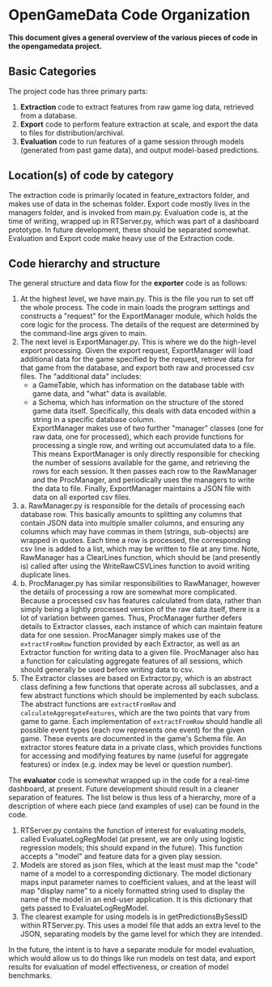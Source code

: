 # OpenGameData Code Organization

**This document gives a general overview of the various pieces of code in the opengamedata project.**  

## Basic Categories

The project code has three primary parts:

1. **Extraction** code to extract features from raw game log data, retrieved from a database.
2. **Export** code to perform feature extraction at scale, and export the data to files for distribution/archival.
3. **Evaluation** code to run features of a game session through models (generated from past game data), and output model-based predictions.

## Location(s) of code by category

The extraction code is primarily located in feature_extractors folder, and makes use of data in the schemas folder. Export code mostly lives in the managers folder, and is invoked from main.py. Evaluation code is, at the time of writing, wrapped up in RTServer.py, which was part of a dashboard prototype. In future development, these should be separated somewhat.
Evaluation and Export code make heavy use of the Extraction code.

## Code hierarchy and structure

The general structure and data flow for the **exporter** code is as follows:  

1. At the highest level, we have main.py. This is the file you run to set off the whole process. The code in main loads the program settings and constructs a "request" for the ExportManager module, which holds the core logic for the process. The details of the request are determined by the command-line args given to main.
2. The next level is ExportManager.py. This is where we do the high-level export processing. Given the export request, ExportManager will load additional data for the game specified by the request, retrieve data for that game from the database, and export both raw and processed csv files.
The "additional data" includes:
   - a GameTable, which has information on the database table with game data, and "what" data is available.
   - a Schema, which has information on the structure of the stored game data itself. Specifically, this deals with data encoded within a string in a specific database column.  
   ExportManager makes use of two further "manager" classes (one for raw data, one for processed), which each provide functions for processing a single row, and writing out accumulated data to a file. This means ExportManager is only directly responsible for checking the number of sessions available for the game, and retrieving the rows for each session. It then passes each row to the RawManager and the ProcManager, and periodically uses the managers to write the data to file.
   Finally, ExportManager maintains a JSON file with data on all exported csv files.
3. a. RawManager.py is responsible for the details of processing each database row. This basically amounts to splitting any columns that contain JSON data into multiple smaller columns, and ensuring any columns which may have commas in them (strings, sub-objects) are wrapped in quotes. Each time a row is processed, the corresponding csv line is added to a list, which may be written to file at any time. Note, RawManager has a ClearLines function, which should be (and presently is) called after using the WriteRawCSVLines function to avoid writing duplicate lines.
3. b. ProcManager.py has similar responsibilities to RawManager, however the details of processing a row are somewhat more complicated. Because a processed csv has features calculated from data, rather than simply being a lightly processed version of the raw data itself, there is a lot of variation between games. Thus, ProcManager further defers details to Extractor classes, each instance of which can maintain feature data for one session. ProcManager simply makes use of the `extractFromRow` function provided by each Extractor, as well as an Extractor function for writing data to a given file. ProcManager also has a function for calculating aggregate features of all sessions, which should generally be used before writing data to csv.
4. The Extractor classes are based on Extractor.py, which is an abstract class defining a few functions that operate across all subclasses, and a few abstract functions which should be implemented by each subclass.
The abstract functions are `extractFromRow` and `calculateAggregateFeatures`, which are the two points that vary from game to game. Each implementation of `extractFromRow` should handle all possible event types (each row represents one event) for the given game. These events are documented in the game's Schema file.
An extractor stores feature data in a private class, which provides functions for accessing and modifying features by name (useful for aggregate features) or index (e.g. index may be level or question number).

The **evaluator** code is somewhat wrapped up in the code for a real-time dashboard, at present. Future development should result in a cleaner separation of features. The list below is thus less of a hierarchy, more of a description of where each piece (and examples of use) can be found in the code.
1. RTServer.py contains the function of interest for evaluating models, called EvaluateLogRegModel (at present, we are only using logistic regression models; this should expand in the future). This function accepts a "model" and feature data for a given play session. 
2. Models are stored as json files, which at the least must map the "code" name of a model to a corresponding dictionary. The model dictionary maps input parameter names to coefficient values, and at the least will map "display name" to a nicely formatted string used to display the name of the model in an end-user application. It is this dictionary that gets passed to EvaluateLogRegModel.
3. The clearest example for using models is in getPredictionsBySessID within RTServer.py. This uses a model file that adds an extra level to the JSON, separating models by the game level for which they are intended.

In the future, the intent is to have a separate module for model evaluation, which would allow us to do things like run models on test data, and export results for evaluation of model effectiveness, or creation of model benchmarks.